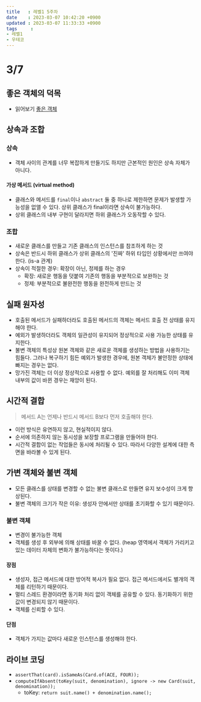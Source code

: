 ```yaml
---
title   : 레벨1 5주차
date    : 2023-03-07 10:42:20 +0900
updated : 2023-03-07 11:33:33 +0900
tags     : 
- 레벨1
- 우테코
---
```

# 3/7

## 좋은 객체의 덕목
- 읽어보기 [좋은 객체](https://codingnuri.com/seven-virtues-of-good-object/)

## 상속과 조합

### 상속
- 객체 사이의 관계를 너무 복잡하게 만들기도 하지만 근본적인 원인은 상속 자체가 아니다.

#### 가상 메서드 (virtual method)
- 클래스와 메서드를 ```final```이나 ```abstract``` 둘 중 하나로 제한하면 문제가 발생할 가능성을 없앨 수 있다. 상위 클래스가 final이라면 상속이 불가능하다.
- 상위 클래스의 내부 구현이 달라지면 하위 클래스가 오동작할 수 있다.

### 조합
- 새로운 클래스를 만들고 기존 클래스의 인스턴스를 참조하게 하는 것
- 상속은 반드시 하위 클래스가 상위 클래스의 '진짜' 하위 타입인 상황에서만 쓰여야 한다. (is-a 관계)
- 상속이 적절한 경우: 확장이 아닌, 정제를 하는 경우
  - 확장: 새로운 행동을 덧붙여 기존의 행동을 부분적으로 보완하는 것
  - 정제: 부분적으로 불완전한 행동을 완전하게 만드는 것

## 실패 원자성
- 호출된 메서드가 실패하더라도 호출된 메서드의 객체는 메서드 호출 전 상태를 유지해야 한다.
- 예외가 발생하더라도 객체의 일관성이 유지되어 정상적으로 사용 가능한 상태를 유지한다.
- 불변 객체의 특성상 원본 객체와 같은 새로운 객체를 생성하는 방법을 사용하기는 힘들다. 그러나 복구하기 힘든 예외가 발생한 경우에, 원본 객체가 불안정한 상태에 빠지는 경우는 없다.
- 망가진 객체는 더 이상 정상적으로 사용할 수 없다. 예외를 잘 처리해도 이미 객체 내부의 값이 바뀐 경우는 재앙이 된다.

## 시간적 결합
> 메서드 A는 언제나 반드시 메서드 B보다 먼저 호출해야 한다.

- 이런 방식은 유연하지 않고, 현실적이지 않다.
- 순서에 의존하지 않는 동시성을 보장할 프로그램을 만들어야 한다.
- 시간적 결합이 없는 작업들은 동시에 처리될 수 있다. 따라서 다양한 설계에 대한 측면을 바라볼 수 있게 된다.

## 가변 객체와 불변 객체
- 모든 클래스를 상태를 변경할 수 없는 불변 클래스로 만들면 유지 보수성이 크게 향상된다.
- 불변 객체의 크기가 작은 이유: 생성자 안에서만 상태를 초기화할 수 있기 때문이다.

### 불변 객체
- 변경이 불가능한 객체
- 객체를 생성 후 외부에 의해 상태를 바꿀 수 없다. (heap 영역에서 객체가 가리키고 있는 데이터 자체의 변화가 불가능하다는 뜻이다.)

#### 장점
- 생성자, 접근 메서드에 대한 방어적 복사가 필요 없다. 접근 메서드에서도 별개의 객체를 리턴하기 때문이다.
- 멀티 스레드 환경이라면 동기화 처리 없이 객체를 공유할 수 있다. 동기화하기 위한 값이 변경되지 않기 때문이다.
- 객체를 신뢰할 수 있다.

#### 단점
- 객체가 가지는 값마다 새로운 인스턴스를 생성해야 한다.

## 라이브 코딩
- ```assertThat(card).isSameAs(Card.of(ACE, FOUR));```
- ```computeIfAbsent(toKey(suit, denomination), ignore -> new Card(suit, denomination));```
  - toKey: ```return suit.name() + denomination.name();```

